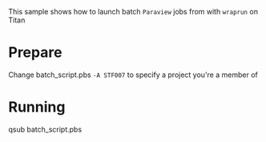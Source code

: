 This sample shows how to launch batch `Paraview` jobs from with `wraprun` on Titan

# Prepare
Change batch_script.pbs `-A STF007` to specify a project you're a member of

# Running
qsub batch_script.pbs
